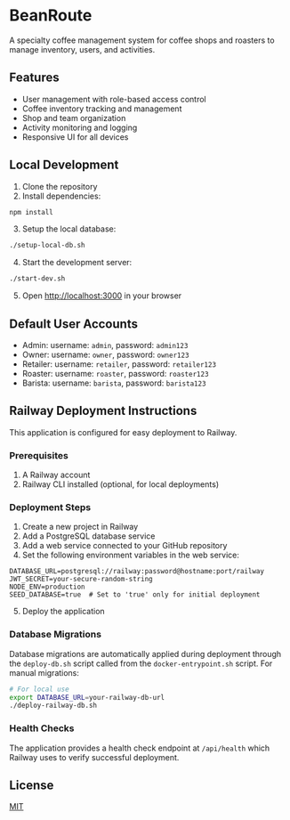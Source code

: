 # BeanRoute

A specialty coffee management system for coffee shops and roasters to manage inventory, users, and activities.

## Features

- User management with role-based access control
- Coffee inventory tracking and management
- Shop and team organization
- Activity monitoring and logging
- Responsive UI for all devices

## Local Development

1. Clone the repository
2. Install dependencies:

```bash
npm install
```

3. Setup the local database:

```bash
./setup-local-db.sh
```

4. Start the development server:

```bash
./start-dev.sh
```

5. Open [http://localhost:3000](http://localhost:3000) in your browser

## Default User Accounts

- Admin: username: `admin`, password: `admin123`
- Owner: username: `owner`, password: `owner123`
- Retailer: username: `retailer`, password: `retailer123`
- Roaster: username: `roaster`, password: `roaster123`
- Barista: username: `barista`, password: `barista123`

## Railway Deployment Instructions

This application is configured for easy deployment to Railway.

### Prerequisites

1. A Railway account
2. Railway CLI installed (optional, for local deployments)

### Deployment Steps

1. Create a new project in Railway
2. Add a PostgreSQL database service
3. Add a web service connected to your GitHub repository
4. Set the following environment variables in the web service:

```
DATABASE_URL=postgresql://railway:password@hostname:port/railway
JWT_SECRET=your-secure-random-string
NODE_ENV=production
SEED_DATABASE=true  # Set to 'true' only for initial deployment
```

5. Deploy the application

### Database Migrations

Database migrations are automatically applied during deployment through the `deploy-db.sh` script called from the `docker-entrypoint.sh` script. For manual migrations:

```bash
# For local use
export DATABASE_URL=your-railway-db-url
./deploy-railway-db.sh
```

### Health Checks

The application provides a health check endpoint at `/api/health` which Railway uses to verify successful deployment.

## License

[MIT](LICENSE) 